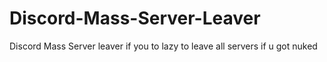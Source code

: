 # Discord-Mass-Server-Leaver
Discord Mass Server leaver if you to lazy to leave all servers if u got nuked
